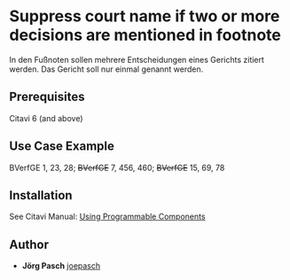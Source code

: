 # Suppress court name if two or more decisions are mentioned in footnote

In den Fußnoten sollen mehrere Entscheidungen eines Gerichts zitiert werden. Das Gericht soll nur einmal genannt werden.

## Prerequisites
Citavi 6 (and above)

## Use Case Example 

BVerfGE 1, 23, 28;  ~~BVerfGE~~ 7, 456, 460;  ~~BVerfGE~~ 15, 69, 78

## Installation
See Citavi Manual: [Using Programmable Components](https://www.citavi.com/programmable_components)

## Author

* **Jörg Pasch** [joepasch](https://github.com/joepasch)

